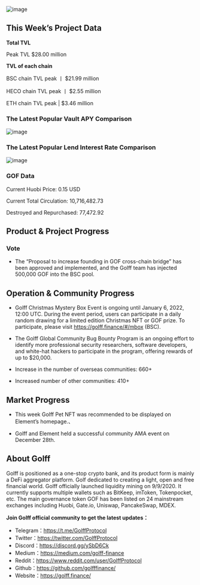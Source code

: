 ![image](https://docs.golff.com/blog/page/week41/1.jpg)

## This Week’s Project Data

**Total TVL**

Peak TVL $28.00 million

**TVL of each chain**

BSC chain TVL peak 丨 $21.99 million

HECO chain TVL peak 丨 $2.55 million

ETH chain TVL peak | $3.46 million

### The Latest Popular Vault APY Comparison

![image](https://docs.golff.com/blog/page/week41/2.jpg)

### The Latest Popular Lend Interest Rate Comparison

![image](https://docs.golff.com/blog/page/week41/3.jpg)

### GOF Data

Current Huobi Price: 0.15 USD

Current Total Circulation: 10,716,482.73

Destroyed and Repurchased: 77,472.92



## Product & Project Progress

### Vote

- The “Proposal to increase founding in GOF cross-chain bridge” has been approved and implemented, and the Golff team has injected 500,000 GOF into the BSC pool.

  

## Operation & Community Progress

- Golff Christmas Mystery Box Event is ongoing until January 6, 2022, 12:00 UTC. During the event period, users can participate in a daily random drawing for a limited edition Christmas NFT or GOF prize. To participate, please visit https://golff.finance/#/mbox (BSC).

- The Golff Global Community Bug Bounty Program is an ongoing effort to identify more professional security researchers, software developers, and white-hat hackers to participate in the program, offering rewards of up to $20,000.

- Increase in the number of overseas communities: 660+

- Increased number of other communities: 410+

  

## Market Progress

- This week Golff Pet NFT was recommended to be displayed on Element’s homepage.、

- Golff and Element held a successful community AMA event on December 28th.

  

## About Golff

Golff is positioned as a one-stop crypto bank, and its product form is mainly a DeFi aggregator platform. Golf dedicated to creating a light, open and free financial world. Golff officially launched liquidity mining on 9/9/2020. It currently supports multiple wallets such as BitKeep, imToken, Tokenpocket, etc. The main governance token GOF has been listed on 24 mainstream exchanges including Huobi, Gate.io, Uniswap, PancakeSwap, MDEX.

**Join Golff official community to get the latest updates：**

- Telegram：https://t.me/GolffProtocol
- Twitter：https://twitter.com/GolffProtocol
- Discord：https://discord.gg/ySbD6Ck
- Medium：https://medium.com/golff-finance
- Reddit：https://www.reddit.com/user/GolffProtocol
- Github：https://github.com/golfffinance/
- Website：https://golff.finance/